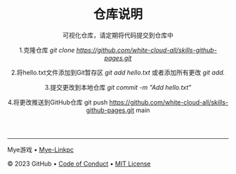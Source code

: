 <header>

<!--
  <<< Author notes: Course header >>>
  Include a 1280×640 image, course title in sentence case, and a concise description in emphasis.
  In your repository settings: enable template repository, add your 1280×640 social image, auto delete head branches.
  Add your open source license, GitHub uses MIT license.
-->

# 仓库说明

可视化仓库，请定期将代码提交到仓库中

1.克隆仓库
_git clone https://github.com/white-cloud-all/skills-github-pages.git_

2.将hello.txt文件添加到Git暂存区
_git add hello.txt_
 或者添加所有更改
_git add._

3.提交更改到本地仓库
_git commit -m "Add hello.txt"_

4.将更改推送到GitHub仓库
git push https://github.com/white-cloud-all/skills-github-pages.git main

</header>

<!--
  <<< Author notes: Step 4 >>>
  Start this step by acknowledging the previous step.
  Define terms and link to docs.github.com.
  Historic note: previous version checked the file path. Previous version checked the front matter formatting.
-->



<footer>

<!--
  <<< Author notes: Footer >>>
  Add a link to get support, GitHub status page, code of conduct, license link.
-->

---

Mye游戏 &bull; [Mye-Linkpc](https://linkpc.22web.org)

&copy; 2023 GitHub &bull; [Code of Conduct](https://www.contributor-covenant.org/version/2/1/code_of_conduct/code_of_conduct.md) &bull; [MIT License](https://gh.io/mit)

</footer>
